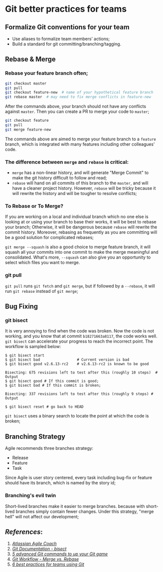 # Git better practices for teams

## Formalize Git conventions for your team

- Use aliases to formalize team members’ actions;
- Build a standard for git committing/branching/tagging.

## Rebase & Merge

### Rebase your feature branch often;
```bash
git checkout master
git pull
git checkout feature-new  # name of your hypothetical feature branch
git rebase master  # may need to fix merge conflicts in feature-new
```
After the commands above, your branch should not have any conflicts against `master`. Then you can create a PR to merge your code to `master`;

```bash
git checkout feature
git pull
git merge feature-new
```
The commands above are aimed to merge your feature branch to a `feature` branch, which is integrated with many features including other colleagues' code.

### The difference between `merge` and `rebase` is critical:
 - `merge` has a non-linear history, and will generate "Merge Commit" to make the git history difficult to follow and read;
 - `rebase` will hand on all commits of this branch to the `master`, and will have a cleaner project history. However, `rebase` will be tricky because it will rewrite the history and will be tougher to resolve conflicts;

### To Rebase or To Merge?

If you are working on a local and individual branch which no one else is looking at or using your branch to base their works, it will be best to rebase your branch; Otherwise, it will be dangerous because `rebase` will rewrite the commit history. Moreover, rebasing as frequently as you are committing will be a good solution for complicated rebases;

`git merge --squash` is also a good choice to merge feature branch, it will squash all your commits into one commit to make the merge meaningful and consolidated. What's more, `--squash` can also give you an opportunity to select which files you want to merge.

### git pull

`git pull` runs `git fetch` and `git merge`, but if followed by a `--rebase`, it will run `git rebase` instead of `git merge`;

## Bug Fixing

### git bisect

It is very annoying to find when the code was broken. Now the code is not working, and you know that at commit `b18271663a8117`, the code works well. `git bisect` can accelerate your progress to reach the incorrect point. The workflow is sampled below:

```
$ git bisect start
$ git bisect bad                 # Current version is bad
$ git bisect good v2.6.13-rc2    # v2.6.13-rc2 is known to be good

Bisecting: 675 revisions left to test after this (roughly 10 steps)  # Output
$ git bisect good # If this commit is good;
$ git bisect bad # If this commit is broken;

Bisecting: 337 revisions left to test after this (roughly 9 steps) # Output

$ git bisect reset # go back to HEAD
```

`git bisect` uses a binary search to locate the point at which the code is broken;

## Branching Strategy

Agile recommends three branches strategy:
  - Release
  - Feature
  - Task

Since Agile is user story centered, every task including bug-fix or feature should have its branch, which is named by the story id;

### Branching's evil twin

Short-lived branches make it easier to merge branches. because with short-lived branches simply contain fewer changes. Under this strategy, "merge hell" will not affect our development;


## *References*:

1. [*Atlassian Agile Coach*](https://www.atlassian.com/agile/software-development/branching)
2. [*Git Documentation - bisect*](https://git-scm.com/docs/git-bisect)
3. [*5 advanced Git commands to up your Git game*](https://www.infoworld.com/article/3561098/5-advanced-git-commands-to-up-your-git-game.html#:~:text=The%20git%20rebase%20command%20also,commit%20history%20for%20that%20branch.)
4. [*Git Workflow - Merge vs. Rebase*](https://frontend.turing.io/lessons/module-2/merge-vs-rebase.html?ads_cmpid=6451354298&ads_adid=76255849919&ads_matchtype=b&ads_network=g&ads_creative=378042327747&utm_term=&ads_targetid=dsa-416714872696&utm_campaign=&utm_source=adwords&utm_medium=ppc&ttv=2&gclid=Cj0KCQiA7qP9BRCLARIsABDaZzg0X4MRpZbVzQed0EifMB8V9hdmcxS9ZpNBXfKhYFwJECNJMTbjb30aAgv5EALw_wcB)
5. [*6 best practices for teams using Git*](https://opensource.com/article/20/7/git-best-practices)
